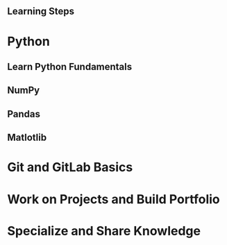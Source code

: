 Learning Steps
---

# Python

## Learn Python Fundamentals

## NumPy

## Pandas

## Matlotlib

# Git and GitLab Basics

# Work on Projects and Build Portfolio

# Specialize and Share Knowledge


